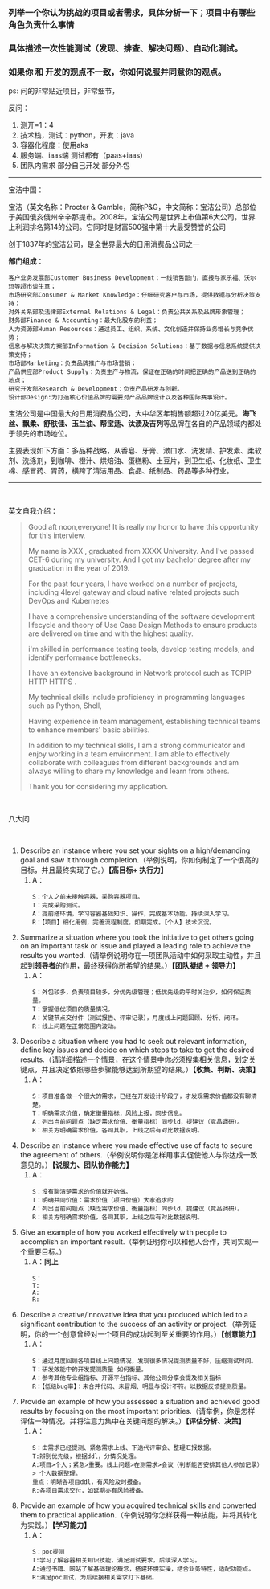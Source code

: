 ### 列举一个你认为挑战的项目或者需求，具体分析一下；项目中有哪些角色负责什么事情

### 具体描述一次性能测试（发现、排查、解决问题）、自动化测试。

### 如果你 和 开发的观点不一致，你如何说服并同意你的观点。

ps: 问的非常贴近项目，非常细节，

反问：

1. 测开=1：4
2. 技术栈，测试：python，开发：java
3. 容器化程度：使用aks
4. 服务端、iaas端 测试都有（paas+iaas）
5. 团队内需求 部分自己开发 部分外包

---

宝洁中国：

宝洁（英文名称：Procter & Gamble，简称P&G，中文简称：宝洁公司）总部位于美国俄亥俄州辛辛那提市。2008年，宝洁公司是世界上市值第6大公司，世界上利润排名第14的公司。它同时是财富500强中第十大最受赞誉的公司

创于1837年的宝洁公司，是全世界最大的日用消费品公司之一

**部门组成**：

```
客户业务发展部Customer Business Development：一线销售部门，直接与家乐福、沃尔玛等超市谈生意；
市场研究部Consumer & Market Knowledge：仔细研究客户与市场，提供数据与分析决策支持；
对外关系部及法律部External Relations & Legal：负责公共关系及品牌形象管理；
财务部Finance & Accounting：最大化股东的利益；
人力资源部Human Resources：通过员工、组织、系统、文化创造并保持业务增长与竞争优势；
信息与解决决策方案部Information & Decision Solutions：基于数据与信息系统提供决策支持；
市场部Marketing：负责品牌推广与市场营销；
产品供应部Product Supply：负责生产与物流，保证在正确的时间把正确的产品送到正确的地点；
研究开发部Research & Development：负责产品研发与创新。
设计部Design:为打造核心价值品牌的需要对产品品牌设计以及各种国际赛事设计。
```

宝洁公司是中国最大的日用消费品公司，大中华区年销售额超过20亿美元。**海飞丝、飘柔、舒肤佳、玉兰油、帮宝适、汰渍及吉列**等品牌在各自的产品领域内都处于领先的市场地位。

主要表现如下方面：多品种战略，从香皂、牙膏、漱口水、洗发精、护发素、柔软剂、洗涤剂，到咖啡、橙汁、烘焙油、蛋糕粉、土豆片，到卫生纸、化妆纸、卫生棉、感冒药、胃药，横跨了清洁用品、食品、纸制品、药品等多种行业。

---

<br/>

英文自我介绍：

> Good aft noon,everyone! It is really my honor to have this opportunity for this interview.
> 
> My name is XXX , graduated from XXXX University. And I've passed CET-6 during my university. And I got my bachelor degree after my graduation in the year of 2019.
> 
> For the past four years, I have worked on a number of projects, including 4level gateway and cloud native related projects such DevOps and Kubernetes
> 
> I have a comprehensive understanding of the software development lifecycle and theory of Use Case Design Methods to ensure products are delivered on time and with the highest quality.
> 
> i'm skilled in performance testing tools, develop testing models, and identify performance bottlenecks.
> 
> I have an extensive background in Network protocol such as TCPIP HTTP  HTTPS .
> 
> My technical skills include proficiency in programming languages such as Python, Shell, 
> 
> Having experience in team management, establishing technical teams to enhance members' basic abilities.
> 
> In addition to my technical skills, I am a strong communicator and enjoy working in a team environment. I am able to effectively collaborate with colleagues from different backgrounds and am always willing to share my knowledge and learn from others.
> 
> Thank you for considering my application.


<br/>

八大问

<br/>

1. Describe an instance where you set your sights on a high/demanding goal and saw it through completion.（举例说明，你如何制定了一个很高的目标，并且最终实现了它。）**【高目标+ 执行力】**
   1. A：
      ```
      S：个人之前未接触容器，采购容器项目。
      T：完成采购测试。
      A：提前搭环境，学习容器基础知识、操作，完成基本功能，持续深入学习。
      R：【项目】细化用例，完善流程制度，如期完成。【个人】技术沉淀。
      ```
2. Summarize a situation where you took the initiative to get others going on an important task or issue and played a leading role to achieve the results you wanted.（请举例说明你在一项团队活动中如何采取主动性，并且起到**领导者**的作用，最终获得你所希望的结果。）**【团队凝结 + 领导力】**
   1. A：
      ```
      S：外包较多，负责项目较多，分优先级管理；低优先级的平时关注少，如何保证质量。
      T：掌握低优项目的质量情况。
      A：关键节点交付件（测试报告、评审记录），月度线上问题回顾、分析、闭环。
      R：线上问题在正常范围内波动。
      ```
3. Describe a situation where you had to seek out relevant information, define key issues and decide on which steps to take to get the desired results.（请详细描述一个情景，在这个情景中你必须搜集相关信息，划定关键点，并且决定依照哪些步骤能够达到所期望的结果。）**【收集、判断、决策】**
   1. A：
      ```
      S：项目准备做一个很大的需求，已经在开发设计阶段了，才发现需求价值都没有聊清楚。
      T：明确需求价值，确定衡量指标，风险上报，同步信息。
      A：列出当前问题点（缺乏需求价值、衡量指标）同步ld，提建议（竞品调研）。
      R：相关方明确需求价值，各司其职，上线之后有对比数据说明。
      ```
4. Describe an instance where you made effective use of facts to secure the agreement of others.（举例说明你是怎样用事实促使他人与你达成一致意见的。）**【说服力、团队协作能力】**
   1. A：
      ```
      S：没有聊清楚需求的价值就开始做。
      T：明确共同价值：需求价值（项目价值）大家追求的
      A：列出当前问题点（缺乏需求价值、衡量指标）同步ld，提建议（竞品调研）。
      R：相关方明确需求价值，各司其职，上线之后有对比数据说明。
      ```
5. Give an example of how you worked effectively with people to accomplish an important result.（举例证明你可以和他人合作，共同实现一个重要目标。）
   1. A：**同上**
      ```
      S：
      T:
      A:
      R:
      ```
6. Describe a creative/innovative idea that you produced which led to a significant contribution to the success of an activity or project.（举例证明，你的一个创意曾经对一个项目的成功起到至关重要的作用。）**【创意能力】**
   1. A：
      ```
      S：通过月度回顾各项目线上问题情况，发现很多情况提测质量不好，压缩测试时间。
      T：研发效能中的开发提测质量 如何衡量。
      A：参考其他专业组指标、开源平台指标、其他公司分享会提及相关指标
      R：【低级bug率】：未合并代码、未冒烟、明显与设计不符。以数据反馈提测质量。
      ```
7. Provide an example of how you assessed a situation and achieved good results by focusing on the most important priorities.（请举例，你是怎样评估一种情况，并将注意力集中在关键问题的解决。）**【评估分析、决策】**
   1. A：
      ```
      S：由需求已经提测、紧急需求上线、下迭代评审会、整理汇报数据。
      T:辨别优先级，根据ddl，分情况处理。
      A:项目>个人；紧急>重要。线上问题>在测需求>会议（判断能否安排其他人参加记录）> 个人数据整理。
      重点：明晰各项目ddl，有风险及时报备。
      R:各项目需求交付，如延期亦有风险报备。
      ```
8. Provide an example of how you acquired technical skills and converted them to practical application.（举例说明你怎样获得一种技能，并将其转化为实践。）**【学习能力】**
   1. A：
      ```
      S：poc提测
      T:学习了解容器相关知识技能，满足测试要求，后续深入学习。
      A:通过书籍、网站了解基础理论概念，搭建环境实操，结合业务特性，适配功能点。
      R:满足poc测试，为后续接相关需求打下基础。
      ```
